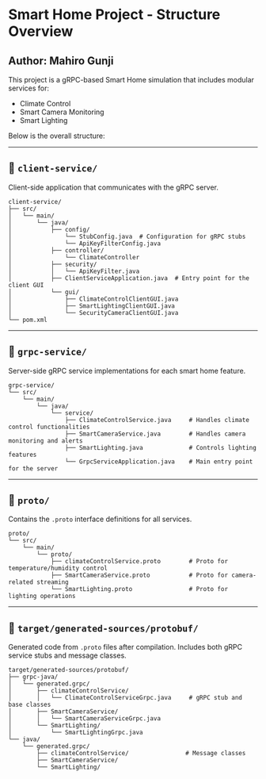 # Smart Home Project - Structure Overview

## Author: **Mahiro Gunji** 

This project is a gRPC-based Smart Home simulation that includes modular services for:

-  Climate Control  
-  Smart Camera Monitoring  
-  Smart Lighting  

Below is the overall structure:

---

## 📁 `client-service/`

Client-side application that communicates with the gRPC server.

```
client-service/
├── src/
│   └── main/
│       └── java/
│           ├── config/
│               └── StubConfig.java  # Configuration for gRPC stubs
│               └── ApiKeyFilterConfig.java               
│           ├── controller/
│               └── ClimateController
│           ├── security/                   
│           │   └── ApiKeyFilter.java 
│           ├── ClientServiceApplication.java  # Entry point for the client GUI
│           └── gui/                
│               ├── ClimateControlClientGUI.java
│               ├── SmartLightingClientGUI.java
│               └── SecurityCameraClientGUI.java
└── pom.xml

```

---

## 📁 `grpc-service/`

Server-side gRPC service implementations for each smart home feature.

```
grpc-service/
└── src/
    └── main/
        └── java/
            └── service/
                ├── ClimateControlService.java     # Handles climate control functionalities
                ├── SmartCameraService.java        # Handles camera monitoring and alerts
                ├── SmartLighting.java             # Controls lighting features
                └── GrpcServiceApplication.java    # Main entry point for the server

```

---

## 📁 `proto/`

Contains the `.proto` interface definitions for all services.

```
proto/
└── src/
    └── main/
        └── proto/
            ├── climateControlService.proto        # Proto for temperature/humidity control
            ├── SmartCameraService.proto           # Proto for camera-related streaming
            └── SmartLighting.proto                # Proto for lighting operations

```


---

## 📁 `target/generated-sources/protobuf/`

Generated code from `.proto` files after compilation. Includes both gRPC service stubs and message classes.

```
target/generated-sources/protobuf/
├── grpc-java/
│   └── generated.grpc/
│       ├── climateControlService/
│       │   └── ClimateControlServiceGrpc.java     # gRPC stub and base classes
│       ├── SmartCameraService/
│       │   └── SmartCameraServiceGrpc.java
│       └── SmartLighting/
│           └── SmartLightingGrpc.java
└── java/
    └── generated.grpc/
        ├── climateControlService/                # Message classes
        ├── SmartCameraService/
        └── SmartLighting/
```


